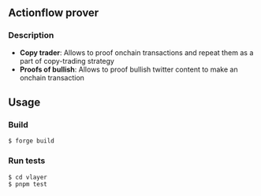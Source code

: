 ## Actionflow prover

### Description
- **Copy trader**: Allows to proof onchain transactions and repeat them as a part of copy-trading strategy
- **Proofs of bullish**: Allows to proof bullish twitter content to make an onchain transaction

## Usage

### Build

```shell
$ forge build
```

### Run tests

```shell
$ cd vlayer
$ pnpm test
```
